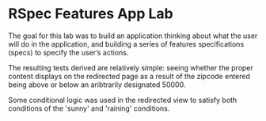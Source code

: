 # RSpec Features App Lab

The goal for this lab was to build an application thinking about what the user will do in the application, and building a series of features specifications (specs) to specify the user’s actions. 

The resulting tests derived are relatively simple: seeing whether the proper content displays on the redirected page as a result of the zipcode entered being above or below an aribtrarily designated 50000. 

Some conditional logic was used in the redirected view to satisfy both conditions of the 'sunny' and 'raining' conditions. 
